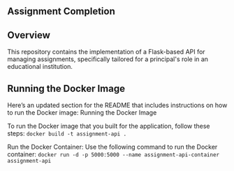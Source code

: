 ## Assignment Completion

## Overview
This repository contains the implementation of a Flask-based API for managing assignments, specifically tailored for a principal's role in an educational institution. 

## Running the Docker Image
Here’s an updated section for the README that includes instructions on how to run the Docker image:
Running the Docker Image

To run the Docker image that you built for the application, follow these steps:
 `docker build -t assignment-api .`

Run the Docker Container: Use the following command to run the Docker container:
 `docker run -d -p 5000:5000 --name assignment-api-container assignment-api`
